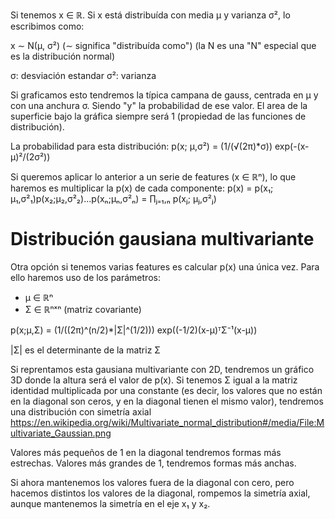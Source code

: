 Si tenemos x ∈ ℝ. Si x está distribuída con media μ y varianza σ², lo escribimos como:

x ∼ N(μ, σ²)
 (∼ significa "distribuída como")
 (la N es una "N" especial que es la distribución normal)

σ: desviación estandar
σ²: varianza

Si graficamos esto tendremos la típica campana de gauss, centrada en μ y con una anchura σ.
Siendo "y" la probabilidad de ese valor.
El area de la superficie bajo la gráfica siempre será 1 (propiedad de las funciones de distribución).

La probabilidad para esta distribución:
p(x; μ,σ²) = (1/(√(2π)*σ)) exp(-(x-μ)²/(2σ²))


Si queremos aplicar lo anterior a un serie de features (x ∈ ℝⁿ), lo que haremos es multiplicar la p(x) de cada componente:
p(x) = p(x₁; μ₁,σ²₁)p(x₂;μ₂,σ²₂)...p(xₙ;μₙ,σ²ₙ) = ∏ⱼ₌₁,ₙ p(xⱼ; μⱼ,σ²ⱼ)



# Distribución gausiana multivariante
Otra opción si tenemos varias features es calcular p(x) una única vez.
Para ello haremos uso de los parámetros:
  - μ ∈ ℝⁿ
  - Σ ∈ ℝⁿˣⁿ  (matriz covariante)

p(x;μ,Σ) = (1/((2π)^(n/2)*|Σ|^(1/2))) exp((-1/2)(x-μ)ᵀΣ⁻¹(x-μ))

|Σ| es el determinante de la matriz Σ


Si reprentamos esta gausiana multivariante con 2D, tendremos un gráfico 3D donde la altura será el valor de p(x).
Si tenemos Σ igual a la matriz identidad multiplicada por una constante (es decir, los valores que no están en la diagonal son ceros, y en la diagonal tienen el mismo valor), tendremos una distribución con simetría axial
https://en.wikipedia.org/wiki/Multivariate_normal_distribution#/media/File:Multivariate_Gaussian.png

Valores más pequeños de 1 en la diagonal tendremos formas más estrechas.
Valores más grandes de 1, tendremos formas más anchas.

Si ahora mantenemos los valores fuera de la diagonal con cero, pero hacemos distintos los valores de la diagonal, rompemos la simetría axial, aunque mantenemos la simetría en el eje x₁ y x₂.
